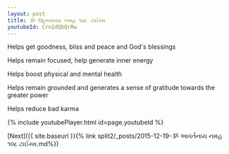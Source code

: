 ```yaml
---
layout: post
title: ૐ ઉદુમ્બરાયા નમહ ૧૦૮ ટાઈમ્સ
youtubeId: Crn2dQbQrRw
---
```

 
 
Helps get goodness, bliss and peace and God's blessings
 
Helps remain focused, help generate inner energy 
 
Helps boost physical and mental health 
 
Helps remain grounded and generates a sense of gratitude towards the greater power 
 
Helps reduce bad karma
 
 
 
 


{% include youtubePlayer.html id=page.youtubeId %}
 
[Next]({{ site.baseurl }}{% link  split2/_posts/2015-12-19-ૐ આવર્તનાય નમહ ૧૦૮ ટાઈમ્સ.md%})
 
